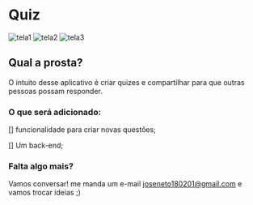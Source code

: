 # Quiz

![tela1](https://user-images.githubusercontent.com/59847667/97915879-f3273200-1d30-11eb-9137-4b65809c19c9.PNG)
![tela2](https://user-images.githubusercontent.com/59847667/97915882-f4f0f580-1d30-11eb-82c3-59ec73e283d4.PNG)
![tela3](https://user-images.githubusercontent.com/59847667/97915885-f6222280-1d30-11eb-80d8-638ea56935e4.PNG)

## Qual a prosta?

O intuito desse aplicativo é criar quizes e compartilhar para que outras pessoas possam responder. 

### O que será adicionado: 

[] funcionalidade para criar novas questões;

[] Um back-end;

### Falta algo mais?

Vamos conversar! me manda um e-mail joseneto180201@gmail.com e vamos trocar ideias ;) 




